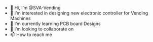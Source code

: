 - 👋 Hi, I’m @SVA-Vending
- 👀 I’m interested in designing new electronic controller for Vending Machines
- 🌱 I’m currently learning PCB board Designs
- 💞️ I’m looking to collaborate on 
- 📫 How to reach me 

<!---
SVA-Vending/SVA-Vending is a ✨ special ✨ repository because its `README.md` (this file) appears on your GitHub profile.
You can click the Preview link to take a look at your changes.
--->
